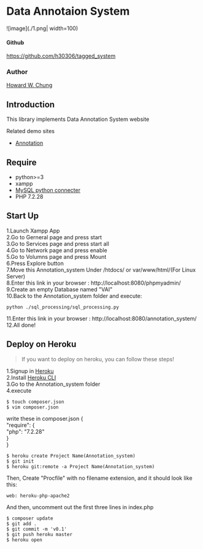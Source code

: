 # Data Annotaion System
![image](./1.png| width=100)
#### Github

https://github.com/h30306/tagged_system

### Author

[Howard W. Chung](https://github.com/h30306)

## Introduction

This library implements Data Annotation System website

Related demo sites
- [Annotation]()

## Require

- python>=3
- xampp
- [MySQL python connecter](https://dev.mysql.com/downloads/connector/python/)
- PHP 7.2.28

## Start Up

1.Launch Xampp App<br>
2.Go to Gerneral page and press start<br>
3.Go to Services page and press start all<br>
4.Go to Network page and press enable<br>
5.Go to Volumns page and press Mount<br>
6.Press Explore button<br>
7.Move this Annotation_system Under /htdocs/ or var/www/html/(For Linux Server)<br>
8.Enter this link in your browser : http://localhost:8080/phpmyadmin/<br>
9.Create an empty Database named "VAI"<br>
10.Back to the Annotation_system folder and execute:<br>
```
python ./sql_processing/sql_processing.py
```
11.Enter this link in your browser : http://localhost:8080/annotation_system/
12.All done!

## Deploy on Heroku
>If you want to deploy on heroku, you can follow these steps!

1.Signup in [Heroku](https://dashboard.heroku.com)<br>
2.Install [Heroku CLI](https://devcenter.heroku.com/articles/heroku-cli)<br>
3.Go to the Annotation_system folder<br>
4.execute<br>
```
$ touch composer.json
$ vim composer.json
```
write these in composer.json
{<br>
  "require": {<br>
    "php": "7.2.28"<br>
  }<br>
}<br>
```
$ heroku create Project Name(Annotation_system)
$ git init
$ heroku git:remote -a Project Name(Annotation_system)
```
Then,
Create "Procfile" with no filename extension, and it should look like this:
```
web: heroku-php-apache2
```
And then, uncomment out the first three lines in index.php
```
$ composer update
$ git add .
$ git commit -m 'v0.1'
$ git push heroku master
$ heroku open
```


